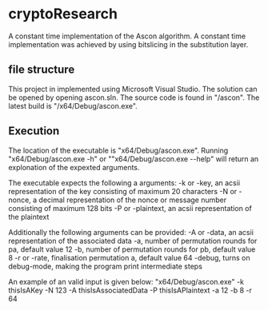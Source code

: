 # cryptoResearch

A constant time implementation of the Ascon algorithm.
A constant time implementation was achieved by using bitslicing in the substitution layer.

## file structure
This project in implemented using Microsoft Visual Studio. The solution can be opened by opening ascon.sln.
The source code is found in "/ascon".
The latest build is "/x64/Debug/ascon.exe".

## Execution
The location of the executable is "x64/Debug/ascon.exe".
Running "x64/Debug/ascon.exe -h" or ""x64/Debug/ascon.exe --help" will return an explonation of the expexted arguments.

The executable expects the following a arguments:
  -k or -key, an acsii representation of the key consisting of maximum 20 characters
  -N or -nonce, a decimal representation of the nonce or message number consisting of maximum 128 bits
  -P or -plaintext, an acsii representation of the plaintext
  
Additionally the following arguments can be provided:
  -A or -data, an acsii representation of the associated data
  -a, number of permutation rounds for pa, default value 12
  -b, number of permutation rounds for pb, default value 8
  -r or -rate, finalisation permutation a, default value 64
  -debug, turns on debug-mode, making the program print intermediate steps
  
An example of an valid input is given below:
  "x64/Debug/ascon.exe" -k thisIsAKey -N 123 -A thisIsAssociatedData -P thisIsAPlaintext -a 12 -b 8 -r 64
